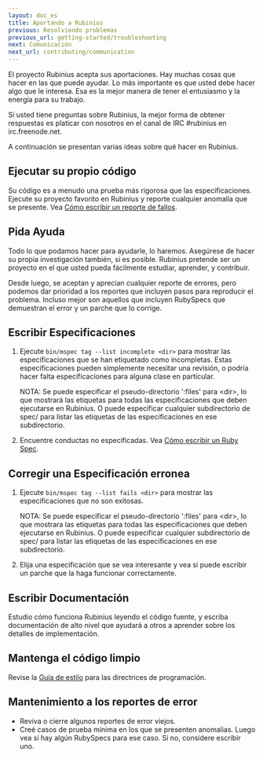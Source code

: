 ```yaml
---
layout: doc_es
title: Aportando a Rubinius
previous: Resolviendo problemas
previous_url: getting-started/troubleshooting
next: Comunicación
next_url: contributing/communication
---
```


El proyecto Rubinius acepta sus aportaciones. Hay muchas cosas que hacer en las que
puede ayudar. Lo más importante es que usted debe hacer algo que le interesa.
Esa es la mejor manera de tener el entusiasmo y la energía para su trabajo.

Si usted tiene preguntas sobre Rubinius, la mejor forma de obtener respuestas
es platicar con nosotros en el canal de IRC #rubinius en irc.freenode.net.

A continuación se presentan varias ideas sobre qué hacer en Rubinius.


## Ejecutar su propio código

Su código es a menudo una prueba más rigorosa que las especificaciones. Ejecute su proyecto favorito
en Rubinius y reporte cualquier anomalía que se presente. Vea [Cómo escribir un reporte de fallos](/doc/es/how-to/write-a-ticket).


## Pida Ayuda

Todo lo que podamos hacer para ayudarle, lo haremos. Asegúrese de hacer su
propia investigación también, si es posible. Rubinius pretende ser un proyecto
en el que usted pueda fácilmente estudiar, aprender, y contribuir.

Desde luego, se aceptan y aprecian cualquier reporte de errores, pero podemos dar
prioridad a los reportes que incluyen pasos para reproducir el problema.
Incluso mejor son aquellos que incluyen RubySpecs que demuestran el error y un
parche que lo corrige.


## Escribir Especificaciones

  1. Ejecute `bin/mspec tag --list incomplete <dir>` para mostrar las
     especificaciones que se han etiquetado como incompletas. Estas
     especificaciones pueden simplemente necesitar una revisión, o podría
     hacer falta especificaciones para alguna clase en particular.

     NOTA: Se puede especificar el pseudo-directorio ':files' para
     \<dir\>, lo que mostrará las etiquetas para todas las especificaciones
     que deben ejecutarse en Rubinius. O puede especificar cualquier
     subdirectorio de spec/ para listar las etiquetas de las especificaciones
     en ese subdirectorio.

  2. Encuentre conductas no especificadas. Vea [Cómo escribir un Ruby
     Spec](/doc/es/how-to/write-a-ruby-spec).

## Corregir una Especificación erronea

  1. Ejecute `bin/mspec tag --list fails <dir>` para mostrar las especificaciones
     que no son exitosas.

     NOTA: Se puede especificar el pseudo-directorio ':files' para
     \<dir\>, lo que mostrara las etiquetas para todas las especificaciones
     que deben ejecutarse en Rubinius. O puede especificar cualquier
     subdirectorio de spec/ para listar las etiquetas de las especificaciones
     en ese subdirectorio.

  2. Elija una especificación que se vea interesante y vea si puede escribir
     un parche que la haga funcionar correctamente.

## Escribir Documentación

Estudio cómo funciona Rubinius leyendo el código fuente, y escriba
documentación de alto nivel que ayudará a otros a aprender sobre los
detalles de implementación.

## Mantenga el código limpio

Revise la [Guía de estilo](/doc/es/contributing/style-guide/) para las directrices
de programación.

## Mantenimiento a los reportes de error

  * Reviva o cierre algunos reportes de error viejos.
  * Creé casos de prueba mínima en los que se presenten
    anomalias. Luego vea si hay algún RubySpecs para ese caso.
    Si no, considere escribir uno.
